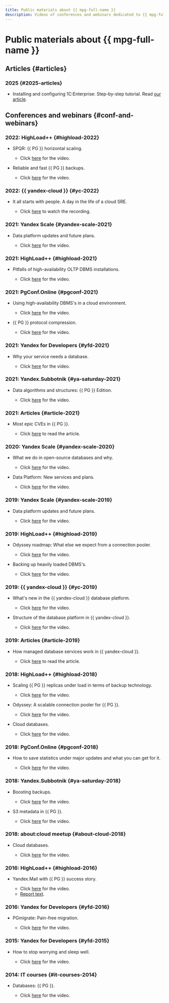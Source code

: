 ```yaml
---
title: Public materials about {{ mpg-full-name }}
description: Videos of conferences and webinars dedicated to {{ mpg-full-name }}.
---
```


# Public materials about {{ mpg-full-name }}

## Articles {#articles}

### 2025 {#2025-articles}

* Installing and configuring 1C:Enterprise: Step-by-step tutorial. Read [our article](https://yandex.cloud/ru/blog/posts/2025/04/1c-install-configure).

## Conferences and webinars {#conf-and-webinars}

### 2022: HighLoad++ {#highload-2022}

* SPQR: {{ PG }} horizontal scaling.

  * Click [here](https://highload.ru/moscow/2022/abstracts/9662) for the video.

* Reliable and fast {{ PG }} backups.

  * Click [here](https://www.youtube.com/watch?v=DcIq7H622dQ) for the video.

### 2022: {{ yandex-cloud }} {#yc-2022}

* It all starts with people. A day in the life of a cloud SRE.

  * Click [here](https://www.youtube.com/watch?v=8YwepbGf1WM) to watch the recording.

### 2021: Yandex Scale {#yandex-scale-2021}

* Data platform updates and future plans.

  * Click [here](https://www.youtube.com/watch?v=34azYnDBiYY) for the video.

### 2021: HighLoad++ {#highload-2021}

* Pitfalls of high-availability OLTP DBMS installations.

  * Click [here](https://www.youtube.com/watch?v=vxT0tDEk7jU) for the video.

### 2021: PgConf.Online {#pgconf-2021}

* Using high-availability DBMS's in a cloud environment.

  * Click [here](https://www.youtube.com/watch?v=B9tMOJdCPko) for the video.

* {{ PG }} protocol compression.

  * Click [here](https://pgconf.ru/202110/309227) for the video.

### 2021: Yandex for Developers {#yfd-2021}

* Why your service needs a database.

  * Click [here](https://www.youtube.com/watch?v=cddm8I0UgjU) for the video.

### 2021: Yandex.Subbotnik {#ya-saturday-2021}

* Data algorithms and structures: {{ PG }} Edition.

  * Click [here](https://www.youtube.com/live/35Q2338ywEw?feature=share&t=2283) for the video.

### 2021: Articles {#article-2021}

* Most epic CVEs in {{ PG }}.

  * Click [here](https://xakep.ru/2021/12/03/postgresql-cve-history/) to read the article.

### 2020: Yandex Scale {#yandex-scale-2020}

* What we do in open-source databases and why.

  * Click [here](https://www.youtube.com/watch?v=PCG5bO9Ug60) for the video.

* Data Platform: New services and plans.

  * Click [here](https://www.youtube.com/watch?v=2366fedcSK8) for the video.

### 2019: Yandex Scale {#yandex-scale-2019}

* Data platform updates and future plans.

  * Click [here](https://www.youtube.com/watch?v=wp3JugBvJFc) for the video.

### 2019: HighLoad++ {#highload-2019}

* Odyssey roadmap: What else we expect from a connection pooler.

  * Click [here](https://highload.ru/moscow/2019/abstracts/5982) for the video.

* Backing up heavily loaded DBMS's.

  * Click [here](https://highload.ru/moscow/2019/abstracts/5981) for the video.

### 2019: {{ yandex-cloud }} {#yc-2019}

* What's new in the {{ yandex-cloud }} database platform.

  * Click [here](https://www.youtube.com/watch?v=5OcUo3J4Wdc) for the video.

* Structure of the database platform in {{ yandex-cloud }}.

  * Click [here](https://www.youtube.com/watch?v=Cwdg425a_cw) for the video.

### 2019: Articles {#article-2019}

* How managed database services work in {{ yandex-cloud }}.

  * Click [here](https://habr.com/ru/companies/yandex/articles/477860/) to read the article.

### 2018: HighLoad++ {#highload-2018}

* Scaling {{ PG }} replicas under load in terms of backup technology.

  * Click [here](https://highload.ru/moscow/2018/abstracts/3964) for the video.

* Odyssey: A scalable connection pooler for {{ PG }}.

  * Click [here](https://www.youtube.com/watch?v=Wq7wQ9oyvSw) for the video.

* Cloud databases.

  * Click [here](https://www.youtube.com/watch?v=xyMN1EA9p5Y) for the video.

### 2018: PgConf.Online {#pgconf-2018}

* How to save statistics under major updates and what you can get for it.

  * Click [here](https://www.youtube.com/watch?v=uAbJ2C2Fxj8) for the video.

### 2018: Yandex.Subbotnik {#ya-saturday-2018}

* Boosting backups.

  * Click [here](https://www.youtube.com/watch?v=bXuN4Na0cEo) for the video.

* S3 metadata in {{ PG }}.

  * Click [here](https://www.youtube.com/watch?v=HqPYXZDt3VA) for the video.

### 2018: about:cloud meetup {#about-cloud-2018}

* Cloud databases.

  * Click [here](https://www.youtube.com/watch?v=3n7O4QfYWus) for the video.

### 2016: HighLoad++ {#highload-2016}

* Yandex.Mail with {{ PG }} success story.

  * Click [here](https://www.youtube.com/watch?v=pe_dwL38_o8) for the video.
  * [Report text](https://habr.com/ru/articles/321756/).

### 2016: Yandex for Developers {#yfd-2016}

* PGmigrate: Pain-free migration.

  * Click [here](https://www.youtube.com/watch?v=LqB1DA6fJB8) for the video.

### 2015: Yandex for Developers {#yfd-2015}

* How to stop worrying and sleep well.

  * Click [here](https://www.youtube.com/watch?v=cqyloVzIZqM) for the video.

### 2014: IT courses {#it-courses-2014}

* Databases: {{ PG }}.

  * Click [here](https://www.youtube.com/watch?v=ejLzS6rVpkk) for the video.
